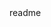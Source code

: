 <snippet>
  <content><![CDATA[
# UGCS .NET SDK Example
This example show how to work with UCS server using https://www.nuget.org/packages/ugcs-dotnet-sdk
## Installation
1. Download & install UGCS from https://www.ugcs.com/en/page/download
2. Start UgCS service manager
3. Lauch project from Visual Studio
]]></content>
  <tabTrigger>readme</tabTrigger>
</snippet>